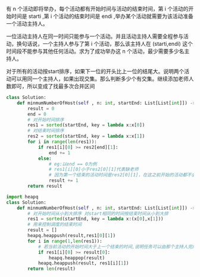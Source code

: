 有 n 个活动即将举办，每个活动都有开始时间与活动的结束时间，第 i 个活动的开始时间是 starti ,第 i 个活动的结束时间是 endi ,举办某个活动就需要为该活动准备一个活动主持人。

一位活动主持人在同一时间只能参与一个活动。并且活动主持人需要全程参与活动，换句话说，一个主持人参与了第 i 个活动，那么该主持人在 (starti,endi) 这个时间段不能参与其他任何活动。求为了成功举办这 n 个活动，最少需要多少名主持人。 

对于所有的活动按start排序，如果下一位的开头比上一位的结尾大。说明两个活动可以用同一个主持人，如果出现交集。那么判断多少个有交集。继续添加老师人数即可，所以变成了找最多次合并区间

```python
class Solution:
    def minmumNumberOfHost(self , n: int, startEnd: List[List[int]]) -> int:
        result = 0
        end = 0
        # 对开始时间排序
        res1 = sorted(startEnd, key = lambda x:x[0])
        # 对结束时间排序
        res2 = sorted(startEnd, key = lambda x:x[1])
        for i in range(len(res1)):
            if res1[i][0] >= res2[end][1]:
                end += 1
            else:
                # eg:以end == 0为例
                # res1[i][0]小于res2[0][1]代表缺老师
                # 因为第一个结束的活动时间是res2[0][1]，在这之前开始的活动都不会在res2[end][1]之前结束，所以老师一直是冲突的，需要一直累加
                result += 1
        return result

```

```python
import heapq
class Solution:
    def minmumNumberOfHost(self , n: int, startEnd: List[List[int]]) -> int:
        # 对开始时间从小到大排序 对start相同的时间按结束时间从小到大排
        res1 = sorted(startEnd, key = lambda x:(x[0],x[1]))
        # 用来控制调度的结束时间
        result = []
        heapq.heappush(result,res1[0][1])
        for i in range(1,len(res1)):
            # 若当前活动的开始时间大于上一个结束的时间,说明任务可以由那个主持人完成
            if res1[i][0] >= result[0]:
                heapq.heappop(result)
            heapq.heappush(result, res1[i][1])
        return len(result)
```


